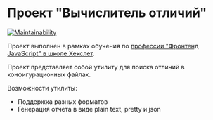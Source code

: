 # Проект "Вычислитель отличий"

[![Maintainability](https://api.codeclimate.com/v1/badges/75256f36faba9b1f2587/maintainability)](https://codeclimate.com/github/elvolt/frontend-project-lvl2/maintainability)

Проект выполнен в рамках обучения по 
[профессии "Фронтенд JavaScript" в школе Хекслет](https://ru.hexlet.io/professions/frontend).

Проект представляет собой утилиту для поиска отличий в конфигурационных файлах.

Возможности утилиты:
* Поддержка разных форматов
* Генерация отчета в виде plain text, pretty и json
